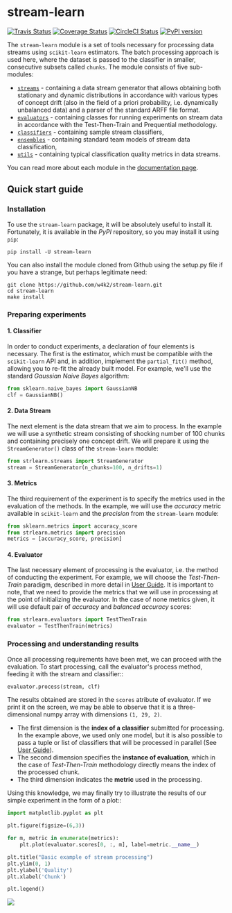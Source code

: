 # stream-learn

[![Travis Status](https://travis-ci.org/w4k2/stream-learn.svg?branch=master)](https://travis-ci.org/w4k2/stream-learn)
[![Coverage Status](https://coveralls.io/repos/github/w4k2/stream-learn/badge.svg?branch=master&service=github)](https://coveralls.io/github/w4k2/stream-learn?branch=master&service=github)
[![CircleCI Status](https://circleci.com/gh/w4k2/stream-learn.svg?style=shield&circle-token=:circle-token)](https://circleci.com/gh/w4k2/stream-learn/tree/master)
[![PyPI version](https://badge.fury.io/py/stream-learn.svg)](https://badge.fury.io/py/stream-learn)



The `stream-learn` module is a set of tools necessary for processing data streams using `scikit-learn` estimators. The batch processing approach is used here, where the dataset is passed to the classifier in smaller, consecutive subsets called `chunks`. The module consists of five sub-modules:

- [`streams`](https://w4k2.github.io/stream-learn/streams.html) - containing a data stream generator that allows obtaining both stationary and dynamic distributions in accordance with various types of concept drift (also in the field of a priori probability, i.e. dynamically unbalanced data) and a parser of the standard ARFF file format.
- [`evaluators`](https://w4k2.github.io/stream-learn/evaluators.html) - containing classes for running experiments on stream data in accordance with the Test-Then-Train and Prequential methodology.
- [`classifiers`](https://w4k2.github.io/stream-learn/classifiers.html) - containing sample stream classifiers,
- [`ensembles`](https://w4k2.github.io/stream-learn/ensembles.html) - containing standard team models of stream data classification,
- [`utils`](https://w4k2.github.io/stream-learn/evaluators.html) - containing typical classification quality metrics in data streams.

You can read more about each module in the [documentation page](https://w4k2.github.io/stream-learn/).



## Quick start guide

### Installation

To use the `stream-learn` package, it will be absolutely useful to install it. Fortunately, it is available in the *PyPI* repository, so you may install it using `pip`:

```shell
pip install -U stream-learn
```

You can also install the module cloned from Github using the setup.py file if you have a strange, but perhaps legitimate need:

```shell
git clone https://github.com/w4k2/stream-learn.git
cd stream-learn
make install
```

### Preparing experiments

#### 1. Classifier

In order to conduct experiments, a declaration of four elements is necessary. The first is the estimator, which must be compatible with the `scikit-learn` API and, in addition, implement the `partial_fit()` method, allowing you to re-fit the already built model. For example, we'll use the standard *Gaussian Naive Bayes* algorithm:

```python
from sklearn.naive_bayes import GaussianNB
clf = GaussianNB()
```

#### 2. Data Stream

The next element is the data stream that we aim to process. In the example we will use a synthetic stream consisting of shocking number of 100 chunks and containing precisely one concept drift. We will prepare it using the `StreamGenerator()` class of the `stream-learn` module:

```python
from strlearn.streams import StreamGenerator
stream = StreamGenerator(n_chunks=100, n_drifts=1)
```

#### 3. Metrics

The third requirement of the experiment is to specify the metrics used in the evaluation of the methods. In the example, we will use the *accuracy* metric available in `scikit-learn` and the *precision* from the `stream-learn` module:

```python
from sklearn.metrics import accuracy_score
from strlearn.metrics import precision
metrics = [accuracy_score, precision]
```

#### 4. Evaluator

The last necessary element of processing is the evaluator, i.e. the method of conducting the experiment. For example, we will choose the *Test-Then-Train* paradigm, described in more detail in [User Guide](https://w4k2.github.io/stream-learn/evaluators.html). It is important to note, that we need to provide the metrics that we will use in processing at the point of initializing the evaluator. In the case of none metrics given, it will use default pair of *accuracy* and *balanced accuracy* scores:

```python
from strlearn.evaluators import TestThenTrain
evaluator = TestThenTrain(metrics)
```

### Processing and understanding results

Once all processing requirements have been met, we can proceed with the evaluation. To start processing, call the evaluator's process method, feeding it with the stream and classifier::

```python
evaluator.process(stream, clf)
```

The results obtained are stored in the `scores` atribute of evaluator. If we print it on the screen, we may be able to observe that it is a three-dimensional numpy array with dimensions `(1, 29, 2)`.

- The first dimension is the **index of a classifier** submitted for processing. In the example above, we used only one model, but it is also possible to pass a tuple or list of classifiers that will be processed in parallel (See [User Guide](https://w4k2.github.io/stream-learn/evaluators.html)).
- The second dimension specifies the **instance of evaluation**, which in the case of *Test-Then-Train* methodology directly means the index of the processed chunk.
- The third dimension indicates the **metric** used in the processing.

Using this knowledge, we may finally try to illustrate the results of our simple experiment in the form of a plot::

```python
import matplotlib.pyplot as plt

plt.figure(figsize=(6,3))

for m, metric in enumerate(metrics):
    plt.plot(evaluator.scores[0, :, m], label=metric.__name__)

plt.title("Basic example of stream processing")
plt.ylim(0, 1)
plt.ylabel('Quality')
plt.xlabel('Chunk')

plt.legend()
```

![](https://w4k2.github.io/stream-learn/_images/simplest.png)

<!--
---


<p align="center">
  <a href="http://kssk.pwr.edu.pl/">
    <img src="/doc/_static/logo.png" width="150">
  </a>
  <p align="center" style="color:#AF2624">
    <strong>Katedra Systemów i Sieci Komputerowych</strong>
  </p>
</p>

![](https://w4k2.github.io/stream-learn/_images/disco.png)

-->







<!--

### About

If you use stream-learn in a scientific publication, we would appreciate citations to the following paper:

```
@article{key:key,
author  = {abc},
title   = {def},
journal = {ghi},
year    = {2018},
volume  = {1},
number  = {1},
pages   = {1-5},
url     = {http://jkl}
}
```
-->
